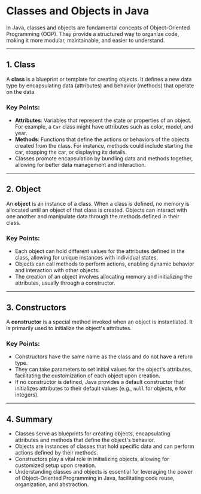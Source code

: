 # Classes and Objects in Java

In Java, classes and objects are fundamental concepts of Object-Oriented Programming (OOP). They provide a structured way to organize code, making it more modular, maintainable, and easier to understand.

---

## 1. Class

A **class** is a blueprint or template for creating objects. It defines a new data type by encapsulating data (attributes) and behavior (methods) that operate on the data. 

### Key Points:
- **Attributes**: Variables that represent the state or properties of an object. For example, a `Car` class might have attributes such as color, model, and year.
- **Methods**: Functions that define the actions or behaviors of the objects created from the class. For instance, methods could include starting the car, stopping the car, or displaying its details.
- Classes promote encapsulation by bundling data and methods together, allowing for better data management and interaction.

---

## 2. Object

An **object** is an instance of a class. When a class is defined, no memory is allocated until an object of that class is created. Objects can interact with one another and manipulate data through the methods defined in their class.

### Key Points:
- Each object can hold different values for the attributes defined in the class, allowing for unique instances with individual states.
- Objects can call methods to perform actions, enabling dynamic behavior and interaction with other objects.
- The creation of an object involves allocating memory and initializing the attributes, usually through a constructor.

---

## 3. Constructors

A **constructor** is a special method invoked when an object is instantiated. It is primarily used to initialize the object's attributes.

### Key Points:
- Constructors have the same name as the class and do not have a return type.
- They can take parameters to set initial values for the object's attributes, facilitating the customization of each object upon creation.
- If no constructor is defined, Java provides a default constructor that initializes attributes to their default values (e.g., `null` for objects, `0` for integers).

---

## 4. Summary

- Classes serve as blueprints for creating objects, encapsulating attributes and methods that define the object's behavior.
- Objects are instances of classes that hold specific data and can perform actions defined by their methods.
- Constructors play a vital role in initializing objects, allowing for customized setup upon creation.
- Understanding classes and objects is essential for leveraging the power of Object-Oriented Programming in Java, facilitating code reuse, organization, and abstraction.
